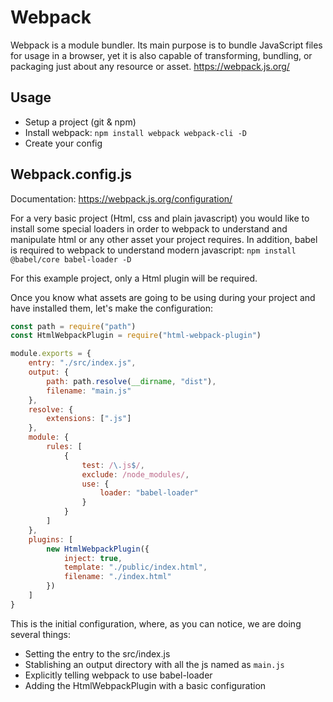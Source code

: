 # Webpack
Webpack is a module bundler. Its main purpose is to bundle JavaScript files for usage in a browser, yet it is also capable of transforming, bundling, or packaging just about any resource or asset. https://webpack.js.org/

## Usage
- Setup a project (git & npm)
- Install webpack: `npm install webpack webpack-cli -D`
- Create your config

## Webpack.config.js
Documentation: https://webpack.js.org/configuration/

For a very basic project (Html, css and plain javascript) you would like to install some special loaders in order to webpack to understand and manipulate html or any other asset your project requires.
In addition, babel is required to webpack to understand modern javascript: `npm install @babel/core babel-loader -D`

For this example project, only a Html plugin will be required.

Once you know what assets are going to be using during your project and have installed them, let's make the configuration:

```js
const path = require("path")
const HtmlWebpackPlugin = require("html-webpack-plugin")

module.exports = {
	entry: "./src/index.js",
	output: {
		path: path.resolve(__dirname, "dist"),
		filename: "main.js"
	},
	resolve: {
		extensions: [".js"]
	},
	module: {
		rules: [
			{
				test: /\.js$/,
				exclude: /node_modules/,
				use: {
					loader: "babel-loader"
				}
			}
		]
	},
	plugins: [
		new HtmlWebpackPlugin({
			inject: true,
			template: "./public/index.html",
			filename: "./index.html"
		})
	]
}
```

This is the initial configuration, where, as you can notice, we are doing several things:

- Setting the entry to the src/index.js
- Stablishing an output directory with all the js named as `main.js`
- Explicitly telling webpack to use babel-loader
- Adding the HtmlWebpackPlugin with a basic configuration